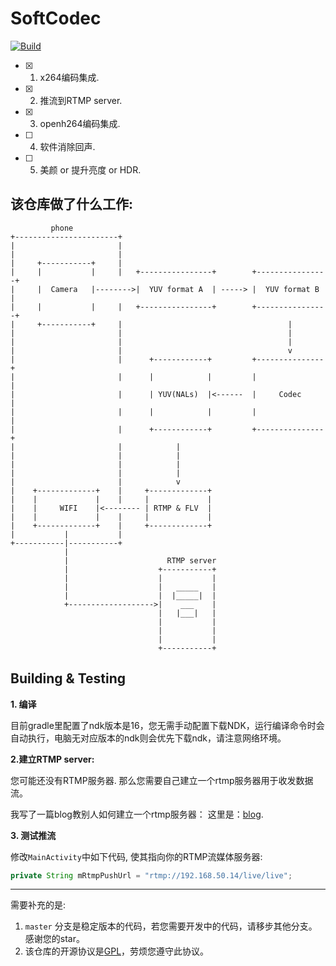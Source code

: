 # SoftCodec 

[![Build](https://github.com/BruceWind/SoftCodec/actions/workflows/build.yml/badge.svg?branch=master)](https://github.com/BruceWind/SoftCodec/actions/workflows/build.yml)

- [x] 1. x264编码集成.
- [x] 2. 推流到RTMP server.
- [x] 3. openh264编码集成.
- [ ] 4. 软件消除回声.
- [ ] 5. 美颜 or 提升亮度 or HDR.

## 该仓库做了什么工作:

``` javascrpt                                                     
         phone                                                          
+-----------------------+                                               
|                       |                                               
|                       |                                               
|     +-----------+     |                                               
|     |           |     |   +----------------+        +----------------+
|     |  Camera   |-------->|  YUV format A  | -----> |  YUV format B  |
|     |           |     |   +----------------+        +----------------+
|     +-----------+     |                                     |         
|                       |                                     |         
|                       |                                     |         
|                       |                                     v         
|                       |      +------------+         +---------------+ 
|                       |      |            |         |               | 
|                       |      | YUV(NALs)  |<------  |     Codec     | 
|                       |      |            |         |               | 
|                       |      +------------+         +---------------+ 
|                       |            |                                  
|                       |            |                                  
|                       |            |                                  
|                       |            |                                  
|                       |            v                                  
|    +-------------+    |     +-------------+                           
|    |             |    |     |             |                           
|    |     WIFI    |<-------- | RTMP & FLV  |                           
|    |             |    |     |             |                           
|    +-------------+    |     +-------------+                           
|           |           |                                               
+-----------|-----------+                                               
            |                                                           
            |                      RTMP server                                     
            |                    +-----------+                                  
            |                    |           |
            |                    |   _____   |            
            |                    |  |_____|  |            
            +------------------->|    ___    |
                                 |   |___|   |
                                 |           |
                                 |           |
                                 |           |
                                 +-----------+            
```


## Building & Testing 

**1. 编译**

目前gradle里配置了ndk版本是16，您无需手动配置下载NDK，运行编译命令时会自动执行，电脑无对应版本的ndk则会优先下载ndk，请注意网络环境。

**2.建立RTMP server:**

您可能还没有RTMP服务器. 那么您需要自己建立一个rtmp服务器用于收发数据流。
 
我写了一篇blog教别人如何建立一个rtmp服务器：
这里是：[blog](https://github.com/BruceWind/BruceWind.github.io/blob/master/md/establish-RTMP-server-with-docker.md).

**3. 测试推流**

修改`MainActivity`中如下代码, 使其指向你的RTMP流媒体服务器:
``` java 
private String mRtmpPushUrl = "rtmp://192.168.50.14/live/live";
```
---------------
需要补充的是:
 1. `master` 分支是稳定版本的代码，若您需要开发中的代码，请移步其他分支。感谢您的star。
 2. 该仓库的开源协议是[GPL](https://github.com/BruceWind/SoftCodec/blob/master/LINCENSE_CN)，劳烦您遵守此协议。
